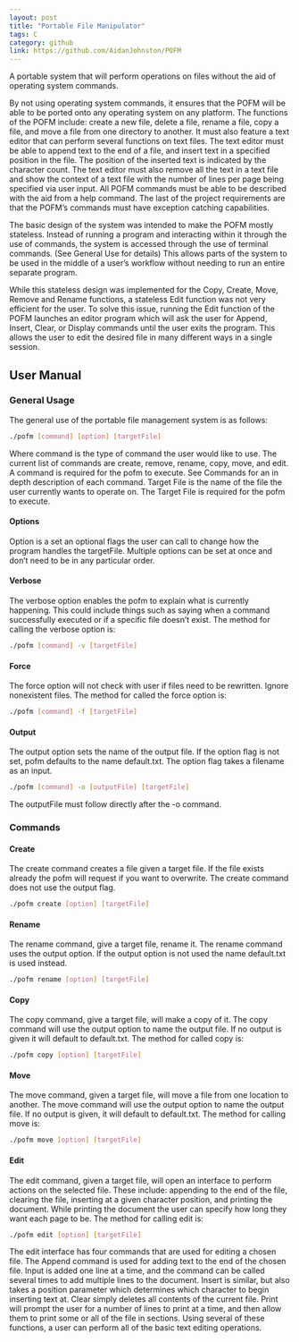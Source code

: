 ```yaml
---
layout: post
title: "Portable File Manipulator"
tags: C
category: github
link: https://github.com/AidanJohnston/POFM
---
```


A portable system that will perform operations on files without the aid of operating system commands. 

By not using operating system commands, it ensures that the POFM will be able to be ported onto any operating system on any platform. The functions of the POFM include: create a new file, delete a file, rename a file, copy a file, and move a file from one directory to another. It must also feature a text editor that can perform several functions on text files. The text editor must be able to append text to the end of a file, and insert text in a specified position in the file. The position of the inserted text is indicated by the character count. The text editor must also remove all the text in a text file and show the context of a text file with the number of lines per page being specified via user input. All POFM commands must be able to be described with the aid from a help command. The last of the project requirements are that the POFM’s commands must have exception catching capabilities.  

The basic design of the system was intended to make the POFM mostly stateless. Instead of running a program and interacting within it through the use of commands, the system is accessed through the use of terminal commands. (See General Use for details) This allows parts of the system to be used in the middle of a user’s workflow without needing to run an entire separate program. 

While this stateless design was implemented for the Copy, Create, Move, Remove and Rename functions, a stateless Edit function was not very efficient for the user. To solve this issue, running the Edit function of the POFM launches an editor program which will ask the user for Append, Insert, Clear, or Display commands until the user exits the program. This allows the user to edit the desired file in many different ways in a single session. 


## User Manual

### General Usage

The general use of the portable file management system is as follows:

```sh
./pofm [command] [option] [targetFile]
```
Where command is the type of command the user would like to use.  The current list of commands are create, remove, rename, copy, move, and edit.  A command is required for the pofm to execute.  See Commands for an in depth description of each command. Target File is the name of the file the user currently wants to operate on.  The Target File is required for the pofm to execute.


#### Options

Option is a set an optional flags the user can call to change how the program handles the targetFile.  Multiple options can be set at once and don’t need to be in any particular order.

#### Verbose

The verbose option enables the pofm to explain what is currently happening.  This could include things such as saying when a command successfully executed or if a specific file doesn’t exist. The method for calling the verbose option is:

```sh
./pofm [command] -v [targetFile]
```

#### Force

The force option will not check with user if files need to be rewritten.  Ignore nonexistent files.  The method for called the force option is:

```sh
./pofm [command] -f [targetFile]
```

#### Output

The output option sets the name of the output file.  If the option flag is not set, pofm defaults to the name default.txt.  The option flag takes a filename as an input.

```sh
./pofm [command] -o [outputFile] [targetFile]
```
The outputFile must follow directly after the -o command.

### Commands

#### Create

The create command creates a file given a target file.  If the file exists already the pofm will request if you want to overwrite.  The create command does not use the output flag.

```sh
./pofm create [option] [targetFile]
```

#### Rename

The rename command, give a target file, rename it.  The rename command uses the output option.  If the output option is not used the name default.txt is used instead. 

```sh
./pofm rename [option] [targetFile]
```

#### Copy

The copy command, give a target file, will make a copy of it.  The copy command will use the output option to name the output file.  If no output is given it will default to default.txt.  The method for called copy is:

```sh
./pofm copy [option] [targetFile]
```

#### Move

The move command, given a target file, will move a file from one location to another.  The move command will use the output option to name the output file.  If no output is given, it will default to default.txt.  The method for calling move is:

```sh
./pofm move [option] [targetFile]
```

#### Edit

The edit command, given a target file, will open an interface to perform actions on the selected file.  These include: appending to the end of the file, clearing the file, inserting at a given character position, and printing the document.  While printing the document the user can specify how long they want each page to be.  The method for calling edit is:

```sh
./pofm edit [option] [targetFile]
```

The edit interface has four commands that are used for editing a chosen file. The Append command is used for adding text to the end of the chosen file. Input is added one line at a time, and the command can be called several times to add multiple lines to the document. Insert is similar, but also takes a position parameter which determines which character to begin inserting text at. Clear simply deletes all contents of the current file. Print will prompt the user for a number of lines to print at a time, and then allow them to print some or all of the file in sections. Using several of these functions, a user can perform all of the basic text editing operations. 

